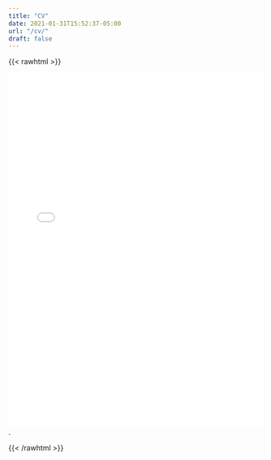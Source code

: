 ```yaml
---
title: "CV"
date: 2021-01-31T15:52:37-05:00
url: "/cv/"
draft: false
---
```


{{< rawhtml >}}
  <p>
    <embed src="/images/SamWalkowCVSept30.pdf#toolbar=0" width="100%" height="700px">.
  </p>
{{< /rawhtml >}}
